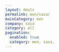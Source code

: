 ```yaml
---
layout: deals
permalink: men/sasa/
mainCategory: men
company: sasa
category: all
pagination:
  enabled: true
  category: men, sasa,
---
```







      

  

